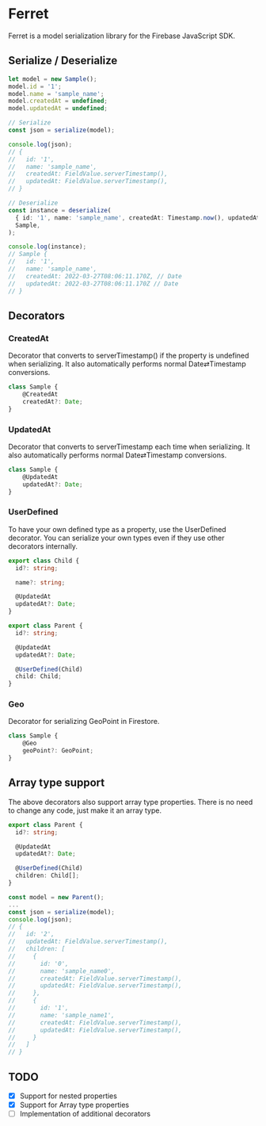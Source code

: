 # Ferret

Ferret is a model serialization library for the Firebase JavaScript SDK.

## Serialize / Deserialize

```ts
let model = new Sample();
model.id = '1';
model.name = 'sample_name';
model.createdAt = undefined;
model.updatedAt = undefined;

// Serialize
const json = serialize(model);

console.log(json);
// {
//   id: '1',
//   name: 'sample_name',
//   createdAt: FieldValue.serverTimestamp(),
//   updatedAt: FieldValue.serverTimestamp(),
// }

// Deserialize
const instance = deserialize(
  { id: '1', name: 'sample_name', createdAt: Timestamp.now(), updatedAt: Timestamp.now() },
  Sample,
);

console.log(instance);
// Sample {
//   id: '1',
//   name: 'sample_name',
//   createdAt: 2022-03-27T08:06:11.170Z, // Date
//   updatedAt: 2022-03-27T08:06:11.170Z // Date
// }

```

## Decorators

### CreatedAt

Decorator that converts to serverTimestamp() if the property is undefined when serializing.
It also automatically performs normal Date⇄Timestamp conversions.

```ts
class Sample {
    @CreatedAt
    createdAt?: Date;
}
```

### UpdatedAt

Decorator that converts to serverTimestamp each time when serializing.
It also automatically performs normal Date⇄Timestamp conversions.

```ts
class Sample {
    @UpdatedAt
    updatedAt?: Date;
}
```

### UserDefined

To have your own defined type as a property, use the UserDefined decorator.
You can serialize your own types even if they use other decorators internally.

```ts
export class Child {
  id?: string;

  name?: string;

  @UpdatedAt
  updatedAt?: Date;
}

export class Parent {
  id?: string;

  @UpdatedAt
  updatedAt?: Date;

  @UserDefined(Child)
  child: Child;
}
```

### Geo

Decorator for serializing GeoPoint in Firestore.

```ts
class Sample {
    @Geo
    geoPoint?: GeoPoint;
}
```

## Array type support

The above decorators also support array type properties.
There is no need to change any code, just make it an array type.

```ts
export class Parent {
  id?: string;

  @UpdatedAt
  updatedAt?: Date;

  @UserDefined(Child)
  children: Child[];
}

const model = new Parent();
...
const json = serialize(model);
console.log(json);
// {
//   id: '2',
//   updatedAt: FieldValue.serverTimestamp(),
//   children: [
//     {
//       id: '0',
//       name: 'sample_name0',
//       createdAt: FieldValue.serverTimestamp(),
//       updatedAt: FieldValue.serverTimestamp(),
//     },
//     {
//       id: '1',
//       name: 'sample_name1',
//       createdAt: FieldValue.serverTimestamp(),
//       updatedAt: FieldValue.serverTimestamp(),
//     }
//   ]
// }
```

## TODO

- [x] Support for nested properties
- [x] Support for Array type properties
- [ ] Implementation of additional decorators
